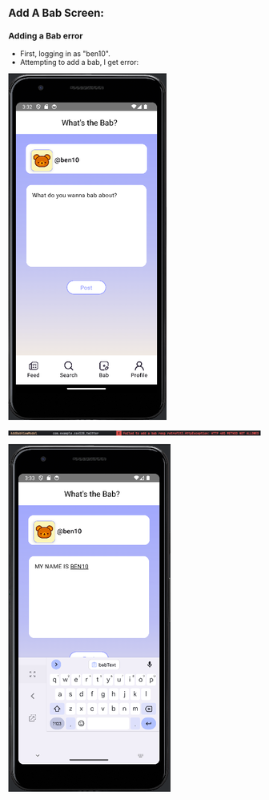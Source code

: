 Add A Bab Screen:
------------------------------

### Adding a Bab error
- First, logging in as "ben10".
- Attempting to add a bab, I get error:


![img.png](Navigating_to_add_screen.png)

![img_1.png](error.png)

![img_2.png](example.png)